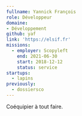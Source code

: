 ```yaml
---
fullname: Yannick François
role: Développeur
domaine:
- Développement
github: yaf
link: 'https://elsif.fr'
missions:
  - employer: Scopyleft
    end: 2021-06-30
    start: 2018-12-12
    status: service
startups:
  - lapins
previously:
  - dossiersco
---
```


Coéquipier à tout faire.
